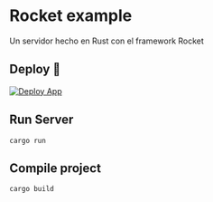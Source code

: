 # Rocket example

Un servidor hecho en Rust con el framework Rocket

## Deploy :rocket: 

[![Deploy App](https://railway.app/button.svg)](https://rocket-example-production-bd0f.up.railway.app/)

## Run Server 

```
cargo run
```

## Compile project

```
cargo build
```
